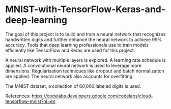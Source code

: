# MNIST-with-TensorFlow-Keras-and-deep-learning

The goal of this project is to build and train a neural network that recognizes handwritten digits and further enhance the neural network to achieve 99% accuracy. Tools that deep learning professionals use to train models efficiently like TensorFlow and Keras are used for this project.

A neural network with multiple layers is explored. A learning rate schedule is applied. A convolutional neural network is used to leverage more dimensions. Regularisation techniques like dropout and batch normalization are applied. The neural network also accounts for overfitting.

The MNIST dataset, a collection of 60,000 labeled digits is used.

References:
https://codelabs.developers.google.com/codelabs/cloud-tensorflow-mnist?hl=en
